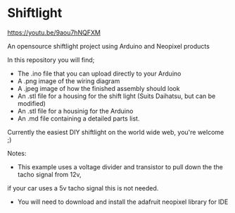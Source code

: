# Shiftlight

https://youtu.be/9aou7hNQFXM


An opensource shiftlight project using Arduino and Neopixel products

In this repository you will find;
- The .ino file that you can upload directly to your Arduino 
- A .png image of the wiring diagram
- A .jpeg image of how the finished assembly should look
- An .stl file for a housing for the shift light (Suits Daihatsu, but can be modified)
- An .stl file for a housinig for the Arduino
- An .md file containing a detailed parts list.

Currently the easiest DIY shiftlight on the world wide web, you're welcome ;)


Notes:


- This example uses a voltage divider and transistor to pull down the the tacho signal from 12v,

if your car uses a 5v tacho signal this is not needed.


- You will need to download and install the adafruit neopixel library for IDE
